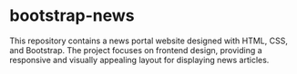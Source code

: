 # bootstrap-news
This repository contains a news portal website designed with HTML, CSS, and Bootstrap. The project focuses on frontend design, providing a responsive and visually appealing layout for displaying news articles.
